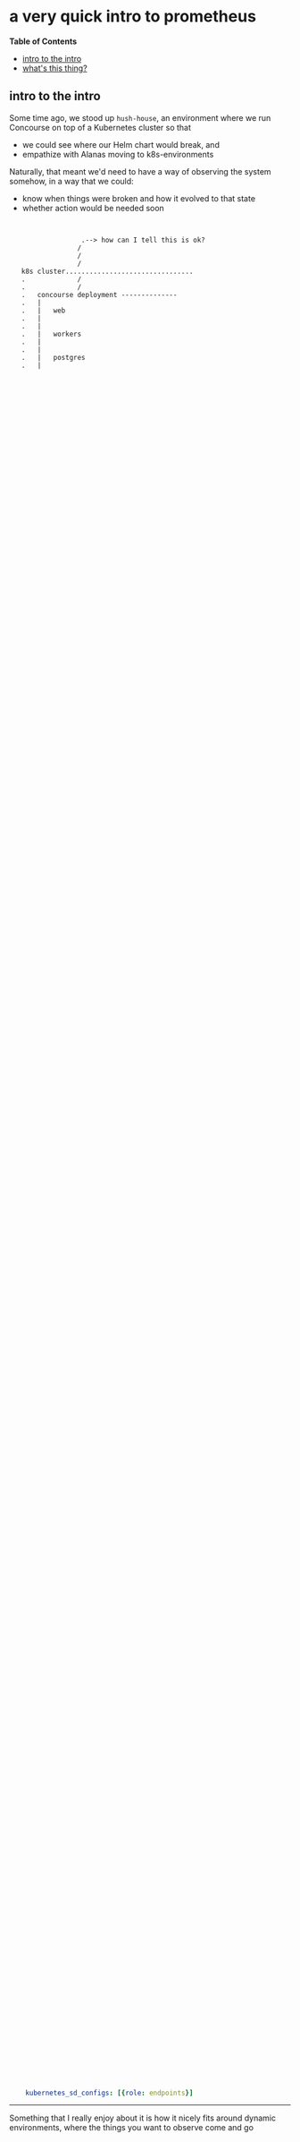 # a very quick intro to prometheus

<!-- START doctoc generated TOC please keep comment here to allow auto update -->
<!-- DON'T EDIT THIS SECTION, INSTEAD RE-RUN doctoc TO UPDATE -->
**Table of Contents**

- [intro to the intro](#intro-to-the-intro)
- [what's this thing?](#whats-this-thing)

<!-- END doctoc generated TOC please keep comment here to allow auto update -->

## intro to the intro

Some time ago, we stood up `hush-house`, an environment where we run Concourse
on top of a Kubernetes cluster so that 

- we could see where our Helm chart would break, and
- empathize with Alanas moving to k8s-environments

Naturally, that meant we'd need to have a way of observing the system somehow,
in a way that we could:

- know when things were broken and how it evolved to that state
- whether action would be needed soon


```


                  .--> how can I tell this is ok?
                 /
                 /
                 /
   k8s cluster................................
   .             /
   .             /
   .   concourse deployment --------------
   .   |
   .   |   web
   .   |     
   .   |
   .   |   workers
   .   |
   .   |
   .   |   postgres
   .   |


```

<br />
<br />



Traditionally, we've been using a combination of InfluxDB as our timeseries
database of choice, paired with Grafana, for displaying the metrics sent to
Influx on dashboards.

While that works just fine, it turns out that many people in the community use
Prometheus rather than InfluxDB when it comes to Kubernetes deployments.

Fortuantelly, Concourse has already been exposing metrics in the Prometheus
exposition format:


```

    Metric Emitter (Datadog):
          --datadog-agent-host=              
          ...

    Metric Emitter (InfluxDB):
          --influxdb-url=                    
          ...

    Metric Emitter (NewRelic):
          --newrelic-account-id=             
          ...

    Metric Emitter (Prometheus):      <<<<<<<
          --prometheus-bind-ip=              
          ...

    Metric Emitter (Riemann):
          --riemann-host=                    
          ...

```

<br />
<br />


As we were all about empathizing with the Kubernetes ecosystem, it made a lot of
sense to then leverage that stack.


## what's this thing?

Prometheus is a whole stack for monitoring and alerting based around metrics
(timeseries data), aiming at supporting you with tools for making your system
better to observe:

- getting metrics out of the things we care about
- collecting them
- querying


```

                  .----------> expose % of time spent in kernel mode
                  |
                  |       .---> expose number of requests to /api/v1/containers
                  |       |
    LINUX MACHINE.|.......|..............
    |             |       |
    |    NODE_EXPORTER    |
    |                     |
    |                     |
    |    MY SERVICE.......|..............
    |    |                |
    |    |     import "github.com/prometheus/client_golang/prometheus"
    |    |     ...
    |    |
    |    |               


```


<br />
<br />


In practical terms, that means:

- providing you with client libraries that let you instrument your code in a way
  that allows you to easily expose metrics that you care about


```go
// import the library
//
import (
	"github.com/prometheus/client_golang/prometheus"
)



// define the metric you care about
//
var DatabaseQueries = prometheus.NewCounter(
  prometheus.CounterOpts{
    Name: "concourse_db_queries_total",
    Help: "Number of queries performed",
  },
)


// in a function that executes queries ...
//
func (e *countingConn) Query(query string, args ...interface{}) (*sql.Rows, error) {

  // increment the counter
  //
	DatabaseQueries.Inc()

	return e.Conn.Query(query, args...)
}
```


<br />
<br />



- providing a server that ingests those metrics and allows you to query them
  in various forms



```

    prometheus server instance
      
      .
      |
      |   ingestion of timeseries samples 
      |
      .

    service


```

<br />
<br />


- defining standards on how to make those queries, and how to expose those
  metrics (so that the system can be extended).



```

      grafana
       |
       |
       |  queries   (what's per-second rate of db queries being performed
       |               by our concourse web nodes?)
       |
       |
       *-->  prometheus server instance


```

<br />
<br />



## metrics gathering

In order for Prometheus to get samples ingested from instances that have metrics
expsoed, rather than having those instances targetting Prometheus (like how one
do with a Datadog agent, or in the way that emitters do for InfluxDB),
Prometheus does it in reverse: it pulls those stats from targets.


```


  prometheus
    |
    |
    |                 concourse installation .........
    |                 .
    |                 .
    |  "heyy, sup??"  .
    *-------------------->web
    |                 .
    *-------------------->worker
                      .   
                      .   


```

Naturally, there needs to be a way for that Prometheus server to know how it can
reach both the `web` nodes, and the worker nodes.

One way of doing so is to manually just add the target configuration of those
nodes to Prometheus, but that'd be terriable in an environment where many of
those targets are ephemeral (like pods are).


```yaml

scrape_configs:

  # target the `localhost:9090` endpoint to retrieve samples for the
  # `prometheus` job
  #
  - job_name: prometheus
    static_configs:
      - targets:
        - localhost:9090

```


With that in mind, Prometheus allows you to tell it how it can discover targets
that it should ask for metrics:


```yaml

scrape_configs:
  
  # retrieves targets by communicating with the kubernetes api, staying
  # syncrhonize with the cluster state.
  #
  # `role: endpoints` configures prometheus to discover targets from listed
  # endpoints of a given service, thus, targetting only those endpoints that are
  # considered `ready` by traditional kubernetes readiness criterias
  #
  - job_name: kubernetes-service-endpoints
    kubernetes_sd_configs: [{role: endpoints}]

```








---

Something that I really enjoy about it is how it nicely fits around dynamic
environments, where the things you want to observe come and go


